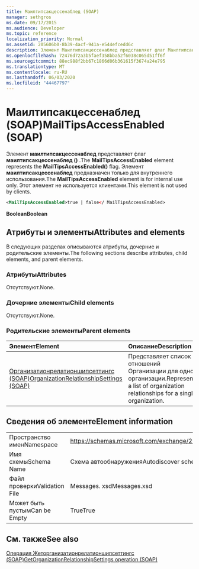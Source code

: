 ```yaml
---
title: Маилтипсакцессенаблед (SOAP)
manager: sethgros
ms.date: 09/17/2015
ms.audience: Developer
ms.topic: reference
localization_priority: Normal
ms.assetid: 205606b0-8b39-4acf-941a-e544efcedd6c
description: Элемент Маилтипсакцессенаблед представляет флаг Маилтипсакцессенаблед (). Элемент Маилтипсакцессенаблед предназначен только для внутреннего использования. Этот элемент не используется клиентами.
ms.openlocfilehash: 72476d72a3b5faef358bba52f6038c065d51ff6f
ms.sourcegitcommit: 88ec988f2bb67c1866d06b361615f3674a24e795
ms.translationtype: MT
ms.contentlocale: ru-RU
ms.lasthandoff: 06/03/2020
ms.locfileid: "44467797"
---
```

# <a name="mailtipsaccessenabled-soap"></a><span data-ttu-id="4c7b9-105">Маилтипсакцессенаблед (SOAP)</span><span class="sxs-lookup"><span data-stu-id="4c7b9-105">MailTipsAccessEnabled (SOAP)</span></span>

<span data-ttu-id="4c7b9-106">Элемент **маилтипсакцессенаблед** представляет флаг **маилтипсакцессенаблед ()** .</span><span class="sxs-lookup"><span data-stu-id="4c7b9-106">The **MailTipsAccessEnabled** element represents the **MailTipsAccessEnabled()** flag.</span></span> <span data-ttu-id="4c7b9-107">Элемент **маилтипсакцессенаблед** предназначен только для внутреннего использования.</span><span class="sxs-lookup"><span data-stu-id="4c7b9-107">The **MailTipsAccessEnabled** element is for internal use only.</span></span> <span data-ttu-id="4c7b9-108">Этот элемент не используется клиентами.</span><span class="sxs-lookup"><span data-stu-id="4c7b9-108">This element is not used by clients.</span></span> 
  
```XML
<MailTipsAccessEnabled>true | false</ MailTipsAccessEnabled>
```

 <span data-ttu-id="4c7b9-109">**Boolean**</span><span class="sxs-lookup"><span data-stu-id="4c7b9-109">**Boolean**</span></span>
## <a name="attributes-and-elements"></a><span data-ttu-id="4c7b9-110">Атрибуты и элементы</span><span class="sxs-lookup"><span data-stu-id="4c7b9-110">Attributes and elements</span></span>

<span data-ttu-id="4c7b9-111">В следующих разделах описываются атрибуты, дочерние и родительские элементы.</span><span class="sxs-lookup"><span data-stu-id="4c7b9-111">The following sections describe attributes, child elements, and parent elements.</span></span>
  
### <a name="attributes"></a><span data-ttu-id="4c7b9-112">Атрибуты</span><span class="sxs-lookup"><span data-stu-id="4c7b9-112">Attributes</span></span>

<span data-ttu-id="4c7b9-113">Отсутствуют.</span><span class="sxs-lookup"><span data-stu-id="4c7b9-113">None.</span></span>
  
### <a name="child-elements"></a><span data-ttu-id="4c7b9-114">Дочерние элементы</span><span class="sxs-lookup"><span data-stu-id="4c7b9-114">Child elements</span></span>

<span data-ttu-id="4c7b9-115">Отсутствуют.</span><span class="sxs-lookup"><span data-stu-id="4c7b9-115">None.</span></span>
  
### <a name="parent-elements"></a><span data-ttu-id="4c7b9-116">Родительские элементы</span><span class="sxs-lookup"><span data-stu-id="4c7b9-116">Parent elements</span></span>

|<span data-ttu-id="4c7b9-117">**Элемент**</span><span class="sxs-lookup"><span data-stu-id="4c7b9-117">**Element**</span></span>|<span data-ttu-id="4c7b9-118">**Описание**</span><span class="sxs-lookup"><span data-stu-id="4c7b9-118">**Description**</span></span>|
|:-----|:-----|
|[<span data-ttu-id="4c7b9-119">Организатионрелатионшипсеттингс (SOAP)</span><span class="sxs-lookup"><span data-stu-id="4c7b9-119">OrganizationRelationshipSettings (SOAP)</span></span>](organizationrelationshipsettings-soap.md) <br/> |<span data-ttu-id="4c7b9-120">Представляет список отношений Организации для одной организации.</span><span class="sxs-lookup"><span data-stu-id="4c7b9-120">Represents a list of organization relationships for a single organization.</span></span>  <br/> |
   
## <a name="element-information"></a><span data-ttu-id="4c7b9-121">Сведения об элементе</span><span class="sxs-lookup"><span data-stu-id="4c7b9-121">Element information</span></span>

|||
|:-----|:-----|
|<span data-ttu-id="4c7b9-122">Пространство имен</span><span class="sxs-lookup"><span data-stu-id="4c7b9-122">Namespace</span></span>  <br/> |https://schemas.microsoft.com/exchange/2010/Autodiscover  <br/> |
|<span data-ttu-id="4c7b9-123">Имя схемы</span><span class="sxs-lookup"><span data-stu-id="4c7b9-123">Schema Name</span></span>  <br/> |<span data-ttu-id="4c7b9-124">Схема автообнаружения</span><span class="sxs-lookup"><span data-stu-id="4c7b9-124">Autodiscover schema</span></span>  <br/> |
|<span data-ttu-id="4c7b9-125">Файл проверки</span><span class="sxs-lookup"><span data-stu-id="4c7b9-125">Validation File</span></span>  <br/> |<span data-ttu-id="4c7b9-126">Messages. xsd</span><span class="sxs-lookup"><span data-stu-id="4c7b9-126">Messages.xsd</span></span>  <br/> |
|<span data-ttu-id="4c7b9-127">Может быть пустым</span><span class="sxs-lookup"><span data-stu-id="4c7b9-127">Can be Empty</span></span>  <br/> |<span data-ttu-id="4c7b9-128">True</span><span class="sxs-lookup"><span data-stu-id="4c7b9-128">True</span></span>  <br/> |
   
## <a name="see-also"></a><span data-ttu-id="4c7b9-129">См. также</span><span class="sxs-lookup"><span data-stu-id="4c7b9-129">See also</span></span>



[<span data-ttu-id="4c7b9-130">Операция Жеторганизатионрелатионшипсеттингс (SOAP)</span><span class="sxs-lookup"><span data-stu-id="4c7b9-130">GetOrganizationRelationshipSettings operation (SOAP)</span></span>](getorganizationrelationshipsettings-operation-soap.md)

